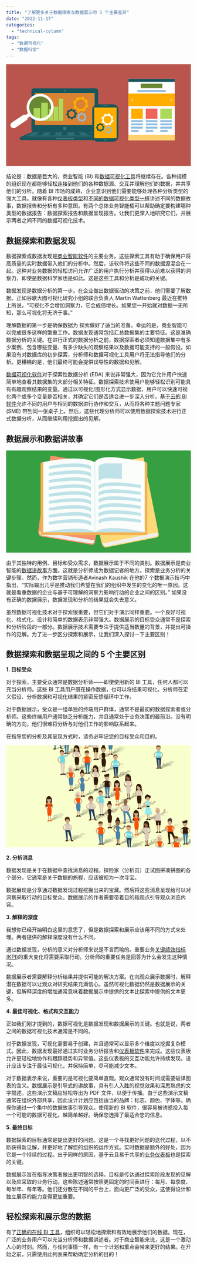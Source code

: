 ```yaml
---
title: "了解更多关于数据探索与数据展示的 5 个主要差异"
date: "2022-11-17"
categories: 
  - "technical-column"
tags: 
  - "数据可视化"
  - "数据科学"
---
```


![blob.png](images/1668666001-blob-png.png)

结论是：数据是巨大的，商业智能 (BI) 和[数据可视化工具](https://www.datafocus.ai/infos/data-visualization-tools)将继续存在。各种规模的组织现在都能够轻松连接到他们的各种数据源、交互并理解他们的数据，并共享他们的分析。随着 BI 市场的成熟，企业意识到他们需要能够处理各种分析类型的强大工具。就像有各种[仪表板类型](https://www.datafocus.ai/infos/strategic-operational-analytical-tactical-dashboards)和[不同的数据可视化类型一样](https://www.datafocus.ai/infos/how-to-choose-the-right-data-visualization-types)讲述不同的数据故事，数据报告和分析有多种意图。有两个总体业务智能桶可以帮助确定要构建哪种类型的数据报告：数据探索报告和数据呈现报告。让我们更深入地研究它们，并展示两者之间不同的数据可视化技术。

## 数据探索和数据发现

数据探索或数据发现是[商业智能软件](https://www.datafocus.ai/infos/best-bi-tools-software-review-list)的主要业务。这些探索工具有助于确保用户将高质量的实时数据带入他们的分析中。然后，该软件将这些不同的数据源混合在一起。这种对业务数据的轻松访问允许广泛的用户执行分析并获得以前难以获得的洞察力，即使是数据科学家也是如此。这是这些工具和分析是成功的关键。

数据发现是数据分析的第一步。在企业做出数据驱动的决策之前，他们需要了解数据。正如谷歌大图可视化研究小组的联合负责人 Martin Wattenberg 最近在推特上所说，“可视化不会增加洞察力，它会成倍增长。如果您一开始就对数据一无所知，那么可视化将无济于事。”

理解数据的第一步是确保数据为 探索做好了适当的准备。幸运的是，商业智能可以完成很多这样的繁重工作。数据发现通常包括汇总数据集的主要特征。这是准确数据分析的关键。在进行正式的数据分析之前，数据探索者必须知道数据集中有多少案例、包含哪些变量、有多少缺失的观察结果以及数据可能支持的一般假设。如果没有对数据库的初步探索，分析师和数据可视化工具用户将无法指导他们的分析。更糟糕的是，他们最终可能会提供误导性的数据和见解。

[数据可视化软件](https://www.datafocus.ai/infos/data-visualization-tools)对于探索性数据分析 (EDA) 来说非常强大，因为它允许用户快速简单地查看其数据集的大部分相关特征。数据探索技术使用户能够轻松识别可能具有有趣观察结果的变量。通过以可视化/图形化方式显示数据，用户可以快速可视化两个或多个变量是否相关，并确定它们是否适合进一步深入分析。[基于云的 BI 软件](https://www.datafocus.ai/infos/cloud-bi)允许不同的用户与相同的数据进行协作和交互，从而将各种主题问题专家 (SME) 带到同一张桌子上。然后，这些代理分析师可以使用数据探索技术进行正式数据分析，从而继续利用挖掘出的见解。

## 数据展示和数据讲故事

![blob.png](images/1668666002-blob-png.png)

由于其独特的用例、目标和受众需求，数据展示属于不同的类别。数据展示是商业智能的[数据讲故事](https://www.datafocus.ai/infos/dashboard-storytelling-with-kpis-presentation-examples)方面。这就是分析师成为数据记者的地方。探索是业务分析的关键步骤。然而，作为数字营销布道者Avinash Kaushik 在他的7 个数据演示技巧中指出，“实际输出几乎是推动我们希望在我们的组织中发生的变化的唯一原因。这就是看重数据的企业与基于可理解的洞察力影响行动的企业之间的区别。” 如果没有正确的数据展示，数据发现和分析的结果就会失去意义。

虽然数据可视化技术对于探索很重要，但它们对于演示同样重要。一个良好可视化、格式化、设计和简单的数据表示非常强大。数据展示的目标受众通常不是探索和分析阶段的一部分。数据展示技术需要专注于提供适当数量的背景，并提出可操作的见解。为了进一步区分探索和展示，让我们深入探讨一下主要区别！

## 数据探索和数据呈现之间的 5 个主要区别

**1\. 目标受众**

对于探索，主要受众通常是数据分析师——即使使用新的 BI 工具，任何人都可以充当分析师。这些 BI 工具用户既在操作数据，也可以将结果可视化。分析师在定义假设、分析数据和可视化结果的紧密反馈循环中工作。

对于数据展示，受众是一组单独的终端用户群体，通常不是最初的数据探索者或分析师。这些终端用户通常缺乏分析能力，并且通常处于业务决策的最前沿。没有明确的方向，他们很难将分析与对他们工作的影响联系起来。

在指导您的分析及其呈现方式时，请务必牢记您的目标受众和目的。

![blob.png](images/1668666003-blob-png.png)

**2\. 分析消息**

数据发现是关于在数据中查找消息的过程。探险家（分析员）正试图拼凑拼图的各个部分。它通常是关于数据的旅程，应该被视为一次寻宝。

数据展现是分享通过数据发现过程挖掘出来的宝藏。然后将这些消息呈现给可以对洞察采取行动的目标受众。数据展示的作者需要带着目的和观点引导观众浏览内容。

**3\. 解释的深度**

我想你已经开始明白这里的意思了，但是数据探索和展示应该用不同的方式来处理。两者提供的解释深度没有什么不同。

通过数据发现，分析的意义对分析师来说是不言而喻的。重要业务[关键绩效指标 (KPI)](https://www.datafocus.ai/infos/kpi-examples-and-templates)的重大变化将需要采取行动。分析师的重要任务是回答为什么会发生这种情况。

数据展示者需要解释分析结果并提供可能的解决方案。在向观众展示数据时，解释潜在数据可以让观众对研究结果充满信心。虽然可视化数据仍然是数据展示的关键，但解释深度的增加通常意味着数据展示中提供的文本比探索中提供的文本更多。

**4\. 最佳可视化、格式和交互能力**

正如我们刚才提到的，数据可视化是数据发现和数据展示的关键。也就是说，两者之间的数据可视化技术通常是不同的。

对于数据发现，可视化需要易于创建，并且通常可以显示多个维度以挖掘复杂模式。因此，数据发现最好通过实时业务分析报告和[仪表板软件](https://www.datafocus.ai/infos/best-dashboard-software-features)来完成。这些仪表板允许更轻松地协作和跟踪趋势和异常值。这些仪表板的交互功能允许持续发现。设计应该专注于最佳可视化，并保持简单，尽可能减少文本。

对于数据表示来说，重要的是可视化要简单直观。观众通常没有时间或需要破译图表的含义。数据展示是引导式的讲故事，具有引人入胜的视觉效果和深思熟虑的文字描述。这些演示文稿应轻松导出为 PDF 文件，以便于传播。由于这些演示文稿通常在组织外部共享，因此设计计划应包括适当的品牌：标志、颜色、字体等。确保你通过一个集中的数据故事引导观众。使用新的 BI 软件，很容易被诱惑投入每一个可能的数据可视化。越简单越好。确保您选择了最适合您的信息。

**5\. 最终目标**

数据探索的目标通常是提出更好的问题。这是一个寻找更好问题的迭代过程，以不断获得新见解，并更好地了解您的组织的运作方式。实时数据是额外的好处，因为它是一个持续的过程。出于同样的原因，基于云且易于共享的[业务仪表板](https://www.datafocus.ai/infos/dashboard-examples-and-templates)也是探索的关键。

数据展示旨在指导决策者做出更明智的选择。目标是传达通过探索阶段发现的见解以及应采取的业务行动。这些陈述通常按照更固定的时间表进行：每月、每季度、每半年、每年等。他们还分散在不同的平台上，面向更广泛的受众，这使得设计和独立展示的能力变得更加重要。

## 轻松探索和展示您的数据

有了[正确的在线 BI 工具](https://www.datafocus.ai/infos/online-bi-tools)，组织可以轻松地探索和有效地展示他们的数据。现在，广泛的业务用户可以充当分析师和数据讲述者。对于商业智能来说，这是一个激动人心的时刻。然而，与任何事情一样，有一个计划和重点会带来更好的结果。在开始之前，只需使用此列表来帮助确定分析的目的！
